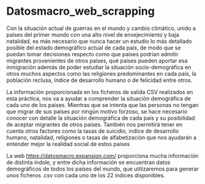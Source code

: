 # Datosmacro_web_scrapping
Con la situación actual de guerras en el mundo y cambio climático, unido a países del primer mundo con una alto nivel de envejecimiento y baja natalidad, es más necesario que nunca hacer un estudio lo más detallado posible del estado demográfico actual de cada país, de modo que se puedan tomar decisiones respecto como que países podrían admitir migrantes provenientes de otros países, qué países pueden aportar esa inmigración además de poder estudiar la situación socio-demográfica en otros muchos aspectos como las religiones predominantes en cada país, la población reclusa, índice de desarrollo humano o de felicidad entre otros.

La información proporcionada en los ficheros de salida CSV realizados en esta práctica, nos va a ayudar a comprender la situación demográfica de cada uno de los países. Mientras que se intenta que las personas no tengan que migrar de sus países por ningún motivo forzoso, se hace necesario conocer con detalle la situación demográfica de cada país y su posibilidad de aceptar migrantes de otros países. También nos permitirá tener en cuenta otros factores como la tasas de suicidio, indice de desarrollo humano, natalidad, religiones o tasas de alfabetización que nos ayudarán a entender mejor la realidad social de estos países 

La web https://datosmacro.expansion.com/ proporciona mucha información de distinta índole, y entre dicha información se encuentran datos demográficos de todos los países del mundo, que utilizaremos para generar unos ficheros .csv con cada uno de los 22 índices disponibles.
